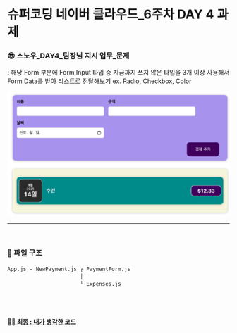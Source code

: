 # 슈퍼코딩 네이버 클라우드_6주차 DAY 4 과제

### 😎 스노우_DAY4_팀장님 지시 업무_문제
: 해당 Form 부분에 Form Input 타입 중 지금까지 쓰지 않은 타입을 3개 이상 사용해서 Form Data를 받아 리스트로 전달해보기
ex. Radio, Checkbox, Color

![Alt text](image.png)


<hr />
<br />

### 📑 파일 구조

```markdown
App.js - NewPayment.js ┌ PaymentForm.js
                       │
                       └ Expenses.js
```

<br />
<br />

#### [🙋‍♀️ 최종 : 내가 생각한 코드](./practice/src/App.js)